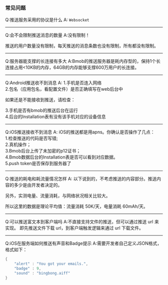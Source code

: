 ### 常见问题

Q:推送服务采用的协议是什么
A: `Websocket`

---

Q:会不会限制推送消息的数量
A:没有限制！

推送的用户数量没有限制，每天推送的消息条数也没有限制，所有都没有限制。

---

Q:服务器能支撑的长连接有多大
A:Bmob的推送服务器是耗内存型的，保持1个长连接占用<10KB的内存，64GB的内存能够支撑600万用户的长连接。

---

Q:Android推送收不到消息
A:
1.手机是否连入网络   
2.包名（应用包名，看配置文件）是否正确填写在web后台中  
 
如果还是不能接收到推送，请检查：  

3.手机是否有bmob的推送后台在运行  
4.后台的Installation表有没有该手机对应的设备信息

---

Q:iOS推送接收不到消息
A:
iOS的推送都是用apns。你确认是否操作了几点：  
1.检查推送的代码是否写错;   
2.真机操作；  
3.Bmob后台上传了未加密的p12证书；   
4.Bmob数据后台的Installation表是否可以看到对应数据。  
5.push token是否保存到服务器了

---

Q:推送的耗电和耗流量情况怎样
A:
以下说到的，不考虑推送的内容部分。推送内容的多少是由开发者决定的。

另外，实测电量、流量消耗，与网络状况相关比较大。

所以这里的数据是理论平均值：流量消耗 50K/天，电量消耗 60mAh/天。

---

Q:可以推送富文本到客户端吗
A:不直接支持文件的推送，但可以通过推送 url 来实现。
即先推送文件下载 url，到客户端触发逻辑来通过 url 下载文件。

---

Q:iOS在服务端如何推送有声音和Badge提示
A:需要开发者自己定义JSON格式，格式如下：

```java
{
	"alert" : "You got your emails.",
	"badge" : 9,
	"sound" : "bingbong.aiff"
}
```


